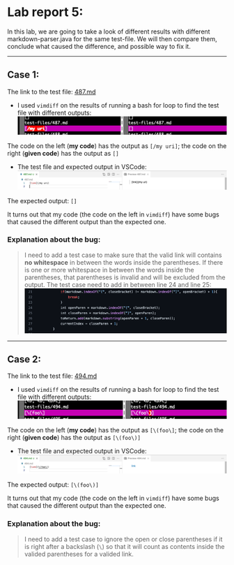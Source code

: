 # Lab report 5:
In this lab, we are going to take a look of different results with different markdown-parser.java for the same test-file. We will then compare them, conclude what caused the difference, and possible way to fix it.

---

## Case 1:
The link to the test file: [487.md](https://github.com/nidhidhamnani/markdown-parser/blob/main/test-files/487.md)

- I used `vimdiff` on the results of running a bash for loop to find the test file with different outputs: ![image_case_1_1](487_difference.png)

The code on the left (**my code**) has the output as `[/my uri]`; the code on the right (**given code**) has the output as `[]`

- The test file and expected output in VSCode: ![image_case_1_2](487_expected.png)

The expected output: `[]`

It turns out that my code (the code on the left in `vimdiff`) have some bugs that caused the different output than the expected one.

### Explanation about the **bug**:
> I need to add a test case to make sure that the valid link will contains **no whitespace** in between the words inside the parentheses. If there is one or more whitespace in between the words inside the parentheses, that parentheses is invalid and will be excluded from the output.
> The test case need to add in between line 24 and line 25: ![Image1](Code_Bug.png)

---

## Case 2:
The link to the test file: [494.md](https://github.com/nidhidhamnani/markdown-parser/blob/main/test-files/494.md)

- I used `vimdiff` on the results of running a bash for loop to find the test file with different outputs: ![image_case_2_1](494_difference.png)

The code on the left (**my code**) has the output as `[\(foo\]`; the code on the right (**given code**) has the output as `[\(foo\)]`

- The test file and expected output in VSCode: ![image_case_2_2](494_expected.png)

The expected output: `[\(foo\)]`

It turns out that my code (the code on the left in `vimdiff`) have some bugs that caused the different output than the expected one.

### Explanation about the **bug**:
> I need to add a test case to ignore the open or close parentheses if it is right after a backslash (`\`) so that it will count as contents inside the valided parentheses for a valided link.
